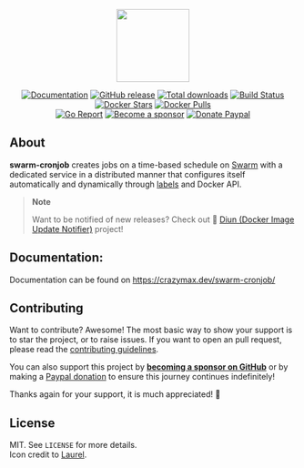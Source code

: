 <p align="center"><a href="https://crazymax.dev/swarm-cronjob/" target="_blank"><img height="128" src="https://raw.githubusercontent.com/crazy-max/swarm-cronjob/master/.github/swarm-cronjob.png"></a></p>

<p align="center">
  <a href="https://crazymax.dev/swarm-cronjob/"><img src="https://img.shields.io/badge/doc-mkdocs-02a6f2?style=flat-square&logo=read-the-docs" alt="Documentation"></a>
  <a href="https://github.com/crazy-max/swarm-cronjob/releases/latest"><img src="https://img.shields.io/github/release/crazy-max/swarm-cronjob.svg?style=flat-square" alt="GitHub release"></a>
  <a href="https://github.com/crazy-max/swarm-cronjob/releases/latest"><img src="https://img.shields.io/github/downloads/crazy-max/swarm-cronjob/total.svg?style=flat-square" alt="Total downloads"></a>
  <a href="https://github.com/crazy-max/swarm-cronjob/actions?workflow=build"><img src="https://img.shields.io/github/actions/workflow/status/crazy-max/swarm-cronjob/build.yml?branch=master&label=build&logo=github&style=flat-square" alt="Build Status"></a>
  <a href="https://hub.docker.com/r/crazymax/swarm-cronjob/"><img src="https://img.shields.io/docker/stars/crazymax/swarm-cronjob.svg?style=flat-square&logo=docker" alt="Docker Stars"></a>
  <a href="https://hub.docker.com/r/crazymax/swarm-cronjob/"><img src="https://img.shields.io/docker/pulls/crazymax/swarm-cronjob.svg?style=flat-square&logo=docker" alt="Docker Pulls"></a>
  <br /><a href="https://goreportcard.com/report/github.com/crazy-max/swarm-cronjob"><img src="https://goreportcard.com/badge/github.com/crazy-max/swarm-cronjob?style=flat-square" alt="Go Report"></a>
  <a href="https://github.com/sponsors/crazy-max"><img src="https://img.shields.io/badge/sponsor-crazy--max-181717.svg?logo=github&style=flat-square" alt="Become a sponsor"></a>
  <a href="https://www.paypal.me/crazyws"><img src="https://img.shields.io/badge/donate-paypal-00457c.svg?logo=paypal&style=flat-square" alt="Donate Paypal"></a>
</p>

## About

**swarm-cronjob** creates jobs on a time-based schedule on [Swarm](https://docs.docker.com/engine/swarm/) with a
dedicated service in a distributed manner that configures itself automatically and dynamically through
[labels](https://docs.docker.com/engine/reference/commandline/service_create/#set-metadata-on-a-service--l---label)
and Docker API.

> **Note**
> 
> Want to be notified of new releases? Check out 🔔 [Diun (Docker Image Update Notifier)](https://github.com/crazy-max/diun)
> project!

## Documentation:

Documentation can be found on https://crazymax.dev/swarm-cronjob/

## Contributing

Want to contribute? Awesome! The most basic way to show your support is to star the project, or to raise issues. If
you want to open an pull request, please read the [contributing guidelines](.github/CONTRIBUTING.md).

You can also support this project by [**becoming a sponsor on GitHub**](https://github.com/sponsors/crazy-max) or by
making a [Paypal donation](https://www.paypal.me/crazyws) to ensure this journey continues indefinitely!

Thanks again for your support, it is much appreciated! :pray:

## License

MIT. See `LICENSE` for more details.<br/>
Icon credit to [Laurel](https://twitter.com/laurelcomics).
